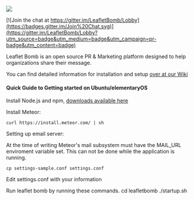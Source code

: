 ![](http://leafletbomb.io/wp-content/uploads/2017/10/Export_1.png)

[![Join the chat at https://gitter.im/LeafletBomb/Lobby](https://badges.gitter.im/Join%20Chat.svg)](https://gitter.im/LeafletBomb/Lobby?utm_source=badge&utm_medium=badge&utm_campaign=pr-badge&utm_content=badge)

Leaflet Bomb is an open source PR & Marketing platform designed to help organizations share their message.

You can find detailed information for installation and setup [over at our Wiki](https://github.com/LeafletBomb/leafletbomb/wiki)

#### Quick Guide to Getting started on Ubuntu/elementaryOS

Install Node.js and npm, [downloads available here](https://nodejs.org/en/download/)

Install Meteor:
    
`curl https://install.meteor.com/ | sh`
    
Setting up email server:
    
At the time of writing Meteor's mail subsystem must have the MAIL_URL enviroment variable set. This can not be done while the application is running.
    
`cp settings-sample.conf settings.conf`
    
Edit settings.conf with your information
    
Run leaflet bomb by running these commands.
 cd leafletbomb 
 ./startup.sh
